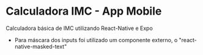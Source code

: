 # Calculadora IMC - App Mobile
Calculadora básica de IMC utilizando React-Native e Expo
* Para máscara dos inputs foi utilizado um componente externo, o "react-native-masked-text"
